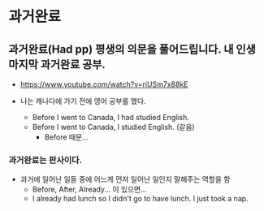 # 과거완료

## 과거완료(Had pp) 평생의 의문을 풀어드립니다. 내 인생 마지막 과거완료 공부.
* https://www.youtube.com/watch?v=riUSm7x88kE

* 나는 캐나다에 가기 전에 영어 공부를 했다.
  - Before I went to Canada, I had studied English.
  - Before I went to Canada, I studied English. (같음)
    - Before 때문...
    
### 과거완료는 판사이다.
* 과거에 일어난 일들 중에 어느게 먼저 일어난 일인지 말해주는 역할을 함
  - Before, After, Already... 이 있으면...
  - I already had lunch so I didn't go to have lunch. I just took a nap.
  

